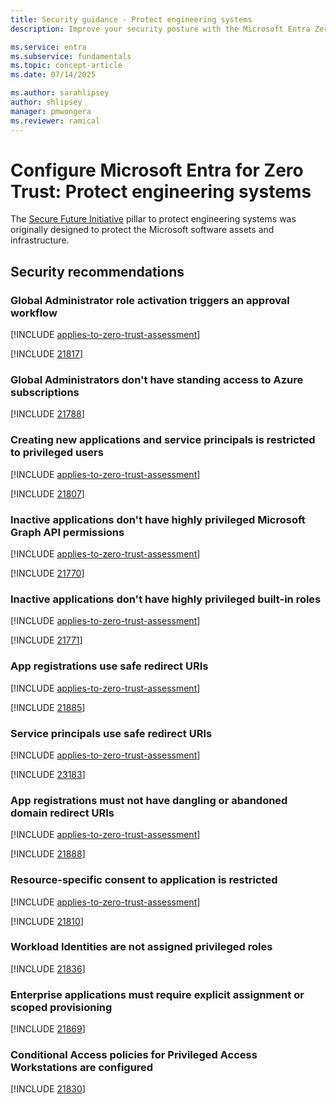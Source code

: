 ```yaml
---
title: Security guidance - Protect engineering systems
description: Improve your security posture with the Microsoft Entra Zero Trust assessment to protect engineering systems.

ms.service: entra
ms.subservice: fundamentals
ms.topic: concept-article
ms.date: 07/14/2025

ms.author: sarahlipsey
author: shlipsey
manager: pmwongera
ms.reviewer: ramical
---
```

# Configure Microsoft Entra for Zero Trust: Protect engineering systems

The [Secure Future Initiative](https://www.microsoft.com/trust-center/security/secure-future-initiative?msockid=2bad2df65a416adb0e5838355b3e6b95#SFI-pillars) pillar to protect engineering systems was originally designed to protect the Microsoft software assets and infrastructure.

## Security recommendations

### Global Administrator role activation triggers an approval workflow
[!INCLUDE [applies-to-zero-trust-assessment](../includes/secure-recommendations/applies-to-zero-trust-assessment.md)]

[!INCLUDE [21817](../includes/secure-recommendations/21817.md)]

### Global Administrators don't have standing access to Azure subscriptions
[!INCLUDE [21788](../includes/secure-recommendations/21788.md)]

### Creating new applications and service principals is restricted to privileged users
[!INCLUDE [applies-to-zero-trust-assessment](../includes/secure-recommendations/applies-to-zero-trust-assessment.md)]

[!INCLUDE [21807](../includes/secure-recommendations/21807.md)]

### Inactive applications don't have highly privileged Microsoft Graph API permissions
[!INCLUDE [applies-to-zero-trust-assessment](../includes/secure-recommendations/applies-to-zero-trust-assessment.md)]

[!INCLUDE [21770](../includes/secure-recommendations/21770.md)]

### Inactive applications don't have highly privileged built-in roles
[!INCLUDE [applies-to-zero-trust-assessment](../includes/secure-recommendations/applies-to-zero-trust-assessment.md)]

[!INCLUDE [21771](../includes/secure-recommendations/21771.md)]

### App registrations use safe redirect URIs
[!INCLUDE [applies-to-zero-trust-assessment](../includes/secure-recommendations/applies-to-zero-trust-assessment.md)]

[!INCLUDE [21885](../includes/secure-recommendations/21885.md)]

### Service principals use safe redirect URIs
[!INCLUDE [applies-to-zero-trust-assessment](../includes/secure-recommendations/applies-to-zero-trust-assessment.md)]

[!INCLUDE [23183](../includes/secure-recommendations/23183.md)]

### App registrations must not have dangling or abandoned domain redirect URIs
[!INCLUDE [applies-to-zero-trust-assessment](../includes/secure-recommendations/applies-to-zero-trust-assessment.md)]

[!INCLUDE [21888](../includes/secure-recommendations/21888.md)]

### Resource-specific consent to application is restricted
[!INCLUDE [applies-to-zero-trust-assessment](../includes/secure-recommendations/applies-to-zero-trust-assessment.md)]

[!INCLUDE [21810](../includes/secure-recommendations/21810.md)]

### Workload Identities are not assigned privileged roles
[!INCLUDE [21836](../includes/secure-recommendations/21836.md)]

### Enterprise applications must require explicit assignment or scoped provisioning
[!INCLUDE [21869](../includes/secure-recommendations/21869.md)]

### Conditional Access policies for Privileged Access Workstations are configured
[!INCLUDE [21830](../includes/secure-recommendations/21830.md)]